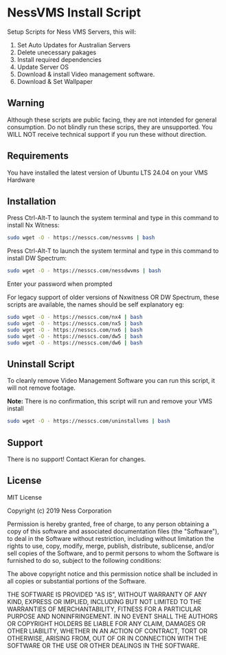 # NessVMS Install Script

Setup Scripts for Ness VMS Servers, this will:
1. Set Auto Updates for Australian Servers
2. Delete unecessary pakages
3. Install required dependencies
4. Update Server OS
5. Download & install Video management software.
6. Download & Set Wallpaper

## Warning
Although these scripts are public facing, they are not intended for general consumption. Do not blindly run these scrips, they are unsupported. 
You WILL NOT receive technical support if you run these without direction.

## Requirements
You have installed the latest version of Ubuntu LTS 24.04 on your VMS Hardware

## Installation

Press Ctrl-Alt-T to launch the system terminal and type in this command to install Nx Witness:

```bash
sudo wget -O - https://nesscs.com/nessvms | bash
```

Press Ctrl-Alt-T to launch the system terminal and type in this command to install DW Spectrum:

```bash
sudo wget -O - https://nesscs.com/nessdwvms | bash
```

Enter your password when prompted

For legacy support of older versions of Nxwitness OR DW Spectrum, these scripts are available, the names should be self explanatory eg:
```bash
sudo wget -O - https://nesscs.com/nx4 | bash
sudo wget -O - https://nesscs.com/nx5 | bash
sudo wget -O - https://nesscs.com/nx6 | bash
sudo wget -O - https://nesscs.com/dw5 | bash
sudo wget -O - https://nesscs.com/dw6 | bash
```

## Uninstall Script
To cleanly remove Video Management Software you can run this script, it will not remove footage.

**Note:** There is no confirmation, this script will run and remove your VMS install
```bash
sudo wget -O - https://nesscs.com/uninstallvms | bash
```

## Support
There is no support! Contact Kieran for changes.

## License
MIT License

Copyright (c) 2019 Ness Corporation

Permission is hereby granted, free of charge, to any person obtaining a copy
of this software and associated documentation files (the "Software"), to deal
in the Software without restriction, including without limitation the rights
to use, copy, modify, merge, publish, distribute, sublicense, and/or sell
copies of the Software, and to permit persons to whom the Software is
furnished to do so, subject to the following conditions:

The above copyright notice and this permission notice shall be included in all
copies or substantial portions of the Software.

THE SOFTWARE IS PROVIDED "AS IS", WITHOUT WARRANTY OF ANY KIND, EXPRESS OR
IMPLIED, INCLUDING BUT NOT LIMITED TO THE WARRANTIES OF MERCHANTABILITY,
FITNESS FOR A PARTICULAR PURPOSE AND NONINFRINGEMENT. IN NO EVENT SHALL THE
AUTHORS OR COPYRIGHT HOLDERS BE LIABLE FOR ANY CLAIM, DAMAGES OR OTHER
LIABILITY, WHETHER IN AN ACTION OF CONTRACT, TORT OR OTHERWISE, ARISING FROM,
OUT OF OR IN CONNECTION WITH THE SOFTWARE OR THE USE OR OTHER DEALINGS IN THE
SOFTWARE.
